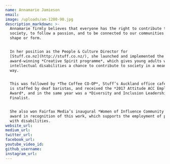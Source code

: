 ```yaml
---
name: Annamarie Jamieson
email:
image: /uploads/am-1200-90.jpg
description_markdown: >-
  Annamarie firmly believes that everyone has the right to contribute to
  society, to follow a passion, and to be connected to our communities in some
  shape or form.


  In her position as the People & Culture Director for
  [Stuff.co.nz](http://stuff.co.nz/), she launched and implemented the
  award-winning *Creative Spirit programme*, which gives young adults with
  intellectual disabilities a chance to contribute to society in a meaningful
  way.


  This was followed by *The Coffee CO-OP*, Stuff’s Auckland office cafe, which
  is staffed by deaf baristas, and received the *2017 Attitude ACC Employer
  Award*, and in the same year was a *Diversity and Inclusion Leadership Award*
  Finalist.


  She also won Fairfax Media’s inaugural *Women of Influence Community Leader*
  award in recognition of this work, which supports the employment of people
  with disabilities.
website_url:
medium_url:
twitter_url:
facebook_url:
youtube_video_id:
github_username:
instagram_url:
---
```

